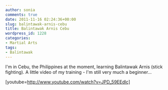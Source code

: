 ```yaml
---
author: sonia
comments: true
date: 2011-11-16 02:24:36+00:00
slug: balintawak-arnis-cebu
title: Balintawak Arnis Cebu
wordpress_id: 1228
categories:
- Martial Arts
tags:
- Balintawak
---
```


I'm in Cebu, the Philippines at the moment, learning Balintawak Arnis (stick fighting). A little video of my training - I'm still very much a beginner...

[youtube=http://www.youtube.com/watch?v=JPD_59EEdlc]
